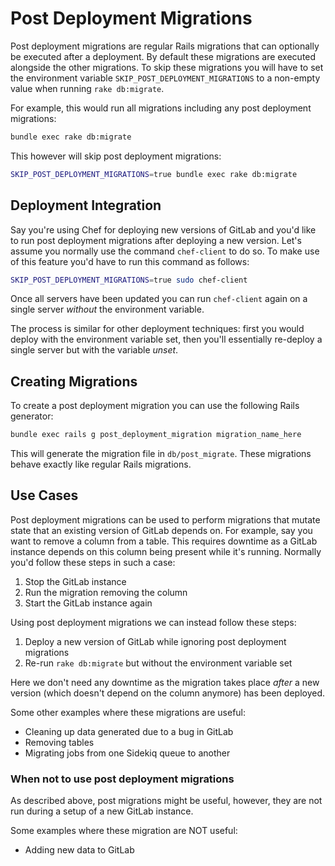 # Post Deployment Migrations

Post deployment migrations are regular Rails migrations that can optionally be
executed after a deployment. By default these migrations are executed alongside
the other migrations. To skip these migrations you will have to set the
environment variable `SKIP_POST_DEPLOYMENT_MIGRATIONS` to a non-empty value
when running `rake db:migrate`.

For example, this would run all migrations including any post deployment
migrations:

```bash
bundle exec rake db:migrate
```

This however will skip post deployment migrations:

```bash
SKIP_POST_DEPLOYMENT_MIGRATIONS=true bundle exec rake db:migrate
```

## Deployment Integration

Say you're using Chef for deploying new versions of GitLab and you'd like to run
post deployment migrations after deploying a new version. Let's assume you
normally use the command `chef-client` to do so. To make use of this feature
you'd have to run this command as follows:

```bash
SKIP_POST_DEPLOYMENT_MIGRATIONS=true sudo chef-client
```

Once all servers have been updated you can run `chef-client` again on a single
server _without_ the environment variable.

The process is similar for other deployment techniques: first you would deploy
with the environment variable set, then you'll essentially re-deploy a single
server but with the variable _unset_.

## Creating Migrations

To create a post deployment migration you can use the following Rails generator:

```bash
bundle exec rails g post_deployment_migration migration_name_here
```

This will generate the migration file in `db/post_migrate`. These migrations
behave exactly like regular Rails migrations.

## Use Cases

Post deployment migrations can be used to perform migrations that mutate state
that an existing version of GitLab depends on. For example, say you want to
remove a column from a table. This requires downtime as a GitLab instance
depends on this column being present while it's running. Normally you'd follow
these steps in such a case:

1. Stop the GitLab instance
1. Run the migration removing the column
1. Start the GitLab instance again

Using post deployment migrations we can instead follow these steps:

1. Deploy a new version of GitLab while ignoring post deployment migrations
1. Re-run `rake db:migrate` but without the environment variable set

Here we don't need any downtime as the migration takes place _after_ a new
version (which doesn't depend on the column anymore) has been deployed.

Some other examples where these migrations are useful:

- Cleaning up data generated due to a bug in GitLab
- Removing tables
- Migrating jobs from one Sidekiq queue to another

### When not to use post deployment migrations

As described above, post migrations might be useful, however, they are not
run during a setup of a new GitLab instance.

Some examples where these migration are NOT useful:

- Adding new data to GitLab
